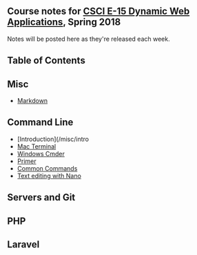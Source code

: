 ## Course notes for [CSCI E-15 Dynamic Web Applications](https://dwa15.com), Spring 2018
Notes will be posted here as they're released each week. 

## Table of Contents

## Misc
+ [Markdown](/misc/markdown)

## Command Line
+ [Introduction](/misc/intro
+ [Mac Terminal](/misc/mac-terminal)
+ [Windows Cmder](/misc/windows-cmder)
+ [Primer](/misc/primer)
+ [Common Commands](/misc/common-commands)
+ [Text editing with Nano](/misc/nano)

## Servers and Git

## PHP

## Laravel
